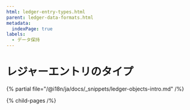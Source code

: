 ```yaml
---
html: ledger-entry-types.html
parent: ledger-data-formats.html
metadata:
  indexPage: true
labels:
  - データ保持
---
```

# レジャーエントリのタイプ

{% partial file="/@i18n/ja/docs/_snippets/ledger-objects-intro.md" /%}


{% child-pages /%}
